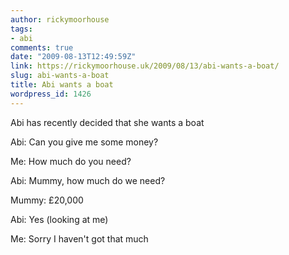 ```yaml
---
author: rickymoorhouse
tags:
- abi
comments: true
date: "2009-08-13T12:49:59Z"
link: https://rickymoorhouse.uk/2009/08/13/abi-wants-a-boat/
slug: abi-wants-a-boat
title: Abi wants a boat
wordpress_id: 1426
---
```


Abi has recently decided that she wants a boat




Abi: Can you give me some money?  

Me: How much do you need?  

Abi: Mummy, how much do we need?  

Mummy: £20,000   

Abi: Yes (looking at me)  

Me: Sorry I haven't got that much  



